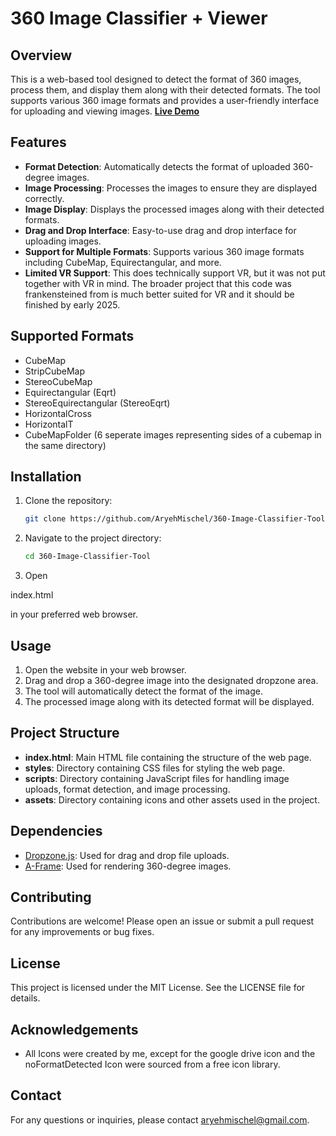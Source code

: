 # 360 Image Classifier + Viewer

## Overview
This is a web-based tool designed to detect the format of 360 images, process them, and display them along with their detected formats. The tool supports various 360 image formats and provides a user-friendly interface for uploading and viewing images.
**[Live Demo](https://universal-360-image-classifier.onrender.com/)**
## Features
- **Format Detection**: Automatically detects the format of uploaded 360-degree images.
- **Image Processing**: Processes the images to ensure they are displayed correctly.
- **Image Display**: Displays the processed images along with their detected formats.
- **Drag and Drop Interface**: Easy-to-use drag and drop interface for uploading images.
- **Support for Multiple Formats**: Supports various 360 image formats including CubeMap, Equirectangular, and more.
- **Limited VR Support**: This does technically support VR, but it was not put together with VR in mind. The broader project that this code was frankensteined from is much better suited for VR and it should be finished by early 2025.

## Supported Formats
- CubeMap
- StripCubeMap
- StereoCubeMap
- Equirectangular (Eqrt)
- StereoEquirectangular (StereoEqrt)
- HorizontalCross
- HorizontalT
- CubeMapFolder (6 seperate images representing sides of a cubemap in the same directory)

## Installation
1. Clone the repository:
   ```bash
   git clone https://github.com/AryehMischel/360-Image-Classifier-Tool.git
   ```
2. Navigate to the project directory:
   ```bash
   cd 360-Image-Classifier-Tool
   ```
3. Open 

index.html

 in your preferred web browser.

## Usage
1. Open the website in your web browser.
2. Drag and drop a 360-degree image into the designated dropzone area.
3. The tool will automatically detect the format of the image.
4. The processed image along with its detected format will be displayed.

## Project Structure
- **index.html**: Main HTML file containing the structure of the web page.
- **styles**: Directory containing CSS files for styling the web page.
- **scripts**: Directory containing JavaScript files for handling image uploads, format detection, and image processing.
- **assets**: Directory containing icons and other assets used in the project.

## Dependencies
- [Dropzone.js](https://www.dropzone.dev/): Used for drag and drop file uploads.
- [A-Frame](https://aframe.io/): Used for rendering 360-degree images.

## Contributing
Contributions are welcome! Please open an issue or submit a pull request for any improvements or bug fixes.

## License
This project is licensed under the MIT License. See the LICENSE file for details.

## Acknowledgements
- All Icons were created by me, except for the google drive icon and the noFormatDetected Icon were sourced from a free icon library.

## Contact
For any questions or inquiries, please contact [aryehmischel@gmail.com](mailto:aryehmischel@gmail.com).
